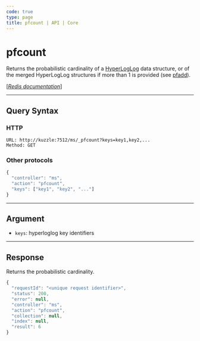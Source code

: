 ```yaml
---
code: true
type: page
title: pfcount | API | Core
---
```


# pfcount



Returns the probabilistic cardinality of a [HyperLogLog](https://en.wikipedia.org/wiki/HyperLogLog) data structure, or of the merged HyperLogLog structures if more than 1 is provided (see [pfadd](/core/2/api/controllers/memory-storage/pfadd)).

[[_Redis documentation_]](https://redis.io/commands/pfcount)

---

## Query Syntax

### HTTP

```http
URL: http://kuzzle:7512/ms/_pfcount?keys=key1,key2,...
Method: GET
```

### Other protocols

```js
{
  "controller": "ms",
  "action": "pfcount",
  "keys": ["key1", "key2", "..."]
}
```

---

## Argument

- `keys`: hyperloglog key identifiers

---

## Response

Returns the probabilistic cardinality.

```js
{
  "requestId": "<unique request identifier>",
  "status": 200,
  "error": null,
  "controller": "ms",
  "action": "pfcount",
  "collection": null,
  "index": null,
  "result": 6
}
```
